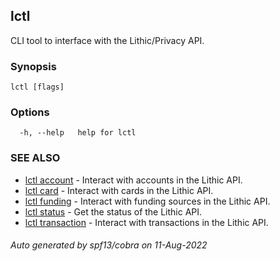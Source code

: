 ## lctl

CLI tool to interface with the Lithic/Privacy API.

### Synopsis




```
lctl [flags]
```

### Options

```
  -h, --help   help for lctl
```

### SEE ALSO

* [lctl account](lctl_account.md)	 - Interact with accounts in the Lithic API.
* [lctl card](lctl_card.md)	 - Interact with cards in the Lithic API.
* [lctl funding](lctl_funding.md)	 - Interact with funding sources in the Lithic API.
* [lctl status](lctl_status.md)	 - Get the status of the Lithic API.
* [lctl transaction](lctl_transaction.md)	 - Interact with transactions in the Lithic API.

###### Auto generated by spf13/cobra on 11-Aug-2022
